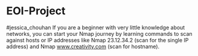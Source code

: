 # EOI-Project
#jessica_chouhan
If you are a beginner with very little knowledge about networks, you can start your Nmap journey by learning commands to scan against hosts or IP addresses like Nmap 23.12.34.2 (scan for the single IP address) and Nmap www.creativity.com (scan for hostname).
